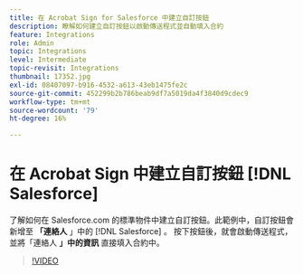 ```yaml
---
title: 在 Acrobat Sign for Salesforce 中建立自訂按鈕
description: 瞭解如何建立自訂按鈕以啟動傳送程式並自動填入合約
feature: Integrations
role: Admin
topic: Integrations
level: Intermediate
topic-revisit: Integrations
thumbnail: 17352.jpg
exl-id: 08407097-b916-4532-a613-43eb1475fe2c
source-git-commit: 452299b2b786beab9df7a5019da4f3840d9cdec9
workflow-type: tm+mt
source-wordcount: '79'
ht-degree: 16%

---
```


# 在 Acrobat Sign 中建立自訂按鈕 [!DNL Salesforce]

了解如何在 Salesforce.com 的標準物件中建立自訂按鈕。此範例中，自訂按鈕會新增至 **「連絡人** 」中的 [!DNL Salesforce] 。 按下按鈕後，就會啟動傳送程式，並將「連絡人 **」中的資訊** 直接填入合約中。

>[!VIDEO](https://video.tv.adobe.com/v/17352?quality=12&learn=on&hidetitle=true)
